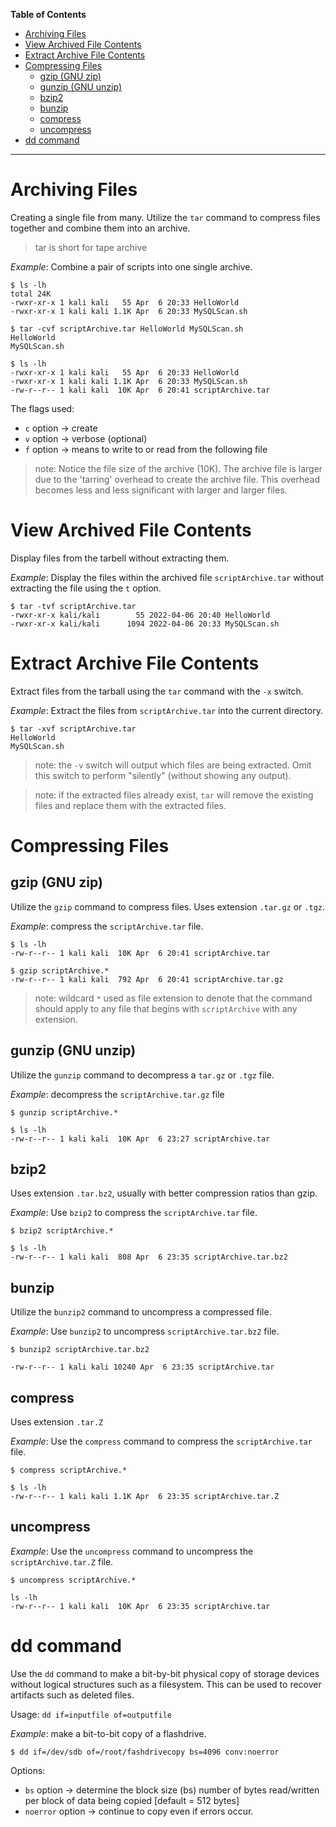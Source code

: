 
**Table of Contents**
- [Archiving Files](#archiving-files)
- [View Archived File Contents](#view-archived-file-contents)
- [Extract Archive File Contents](#extract-archive-file-contents)
- [Compressing Files](#compressing-files)
  - [gzip (GNU zip)](#gzip-gnu-zip)
  - [gunzip (GNU unzip)](#gunzip-gnu-unzip)
  - [bzip2](#bzip2)
  - [bunzip](#bunzip)
  - [compress](#compress)
  - [uncompress](#uncompress)
- [dd command](#dd-command)
<hr>

# Archiving Files
Creating a single file from many.
Utilize the `tar` command to compress files together and combine them into an archive.
> tar is short for tape archive

*Example*: Combine a pair of scripts into one single archive.
```shell
$ ls -lh
total 24K
-rwxr-xr-x 1 kali kali   55 Apr  6 20:33 HelloWorld
-rwxr-xr-x 1 kali kali 1.1K Apr  6 20:33 MySQLScan.sh

$ tar -cvf scriptArchive.tar HelloWorld MySQLScan.sh 
HelloWorld
MySQLScan.sh

$ ls -lh
-rwxr-xr-x 1 kali kali   55 Apr  6 20:33 HelloWorld
-rwxr-xr-x 1 kali kali 1.1K Apr  6 20:33 MySQLScan.sh
-rw-r--r-- 1 kali kali  10K Apr  6 20:41 scriptArchive.tar
```

The flags used:
- `c` option -> create
- `v` option -> verbose (optional)
- `f` option -> means to write to or read from the following file

> note: Notice the file size of the archive (10K). The archive file is larger due to the 'tarring' overhead to create the archive file. This overhead becomes less and less significant with larger and larger files.

# View Archived File Contents
Display files from the tarbell without extracting them.

*Example*: Display the files within the archived file `scriptArchive.tar` without extracting the file using the `t` option.
```shell
$ tar -tvf scriptArchive.tar                        
-rwxr-xr-x kali/kali        55 2022-04-06 20:40 HelloWorld
-rwxr-xr-x kali/kali      1094 2022-04-06 20:33 MySQLScan.sh
```

# Extract Archive File Contents
Extract files from the tarball using the `tar` command with the `-x` switch.

*Example*: Extract the files from `scriptArchive.tar` into the current directory.
```shell
$ tar -xvf scriptArchive.tar
HelloWorld
MySQLScan.sh
```
> note: the `-v` switch will output which files are being extracted. Omit this switch to perform "silently" (without showing any output).

> note: if the extracted files already exist, `tar` will remove the existing files and replace them with the extracted files.


# Compressing Files

## gzip (GNU zip)
Utilize the `gzip` command to compress files. Uses extension `.tar.gz` or `.tgz`. 

*Example*: compress the `scriptArchive.tar` file.
```shell
$ ls -lh
-rw-r--r-- 1 kali kali  10K Apr  6 20:41 scriptArchive.tar

$ gzip scriptArchive.*  
-rw-r--r-- 1 kali kali  792 Apr  6 20:41 scriptArchive.tar.gz

```
> note: wildcard `*` used as file extension to denote that the command should apply to any file that begins with `scriptArchive` with any extension.

## gunzip (GNU unzip)
Utilize the `gunzip` command to decompress a `tar.gz` or `.tgz` file.

*Example*: decompress the `scriptArchive.tar.gz` file
```shell
$ gunzip scriptArchive.*

$ ls -lh
-rw-r--r-- 1 kali kali  10K Apr  6 23:27 scriptArchive.tar
```


## bzip2
Uses extension `.tar.bz2`, usually with better compression ratios than gzip.

*Example*: Use `bzip2` to compress the `scriptArchive.tar` file.
```shell
$ bzip2 scriptArchive.*  

$ ls -lh
-rw-r--r-- 1 kali kali  808 Apr  6 23:35 scriptArchive.tar.bz2
```

## bunzip
Utilize the `bunzip2` command to uncompress a compressed file.

*Example*: Use `bunzip2` to uncompress `scriptArchive.tar.bz2` file.
```shell
$ bunzip2 scriptArchive.tar.bz2

-rw-r--r-- 1 kali kali 10240 Apr  6 23:35 scriptArchive.tar
```

## compress
Uses extension `.tar.Z`

*Example*: Use the `compress` command to compress the `scriptArchive.tar` file.
```shell
$ compress scriptArchive.*

$ ls -lh
-rw-r--r-- 1 kali kali 1.1K Apr  6 23:35 scriptArchive.tar.Z
```

## uncompress
*Example*: Use the `uncompress` command to uncompress the `scriptArchive.tar.Z` file.
```shell
$ uncompress scriptArchive.*

ls -lh
-rw-r--r-- 1 kali kali  10K Apr  6 23:35 scriptArchive.tar
```

# dd command
Use the `dd` command to make a bit-by-bit physical copy of storage devices without logical structures such as a filesystem. This can be used to recover artifacts such as deleted files.

Usage: `dd if=inputfile of=outputfile`

*Example*: make a bit-to-bit copy of a flashdrive.
```shell
$ dd if=/dev/sdb of=/root/fashdrivecopy bs=4096 conv:noerror
```

Options:
- `bs` option -> determine the block size (bs) number of bytes read/written per block of data being copied [default = 512 bytes]
- `noerror` option -> continue to copy even if errors occur.

